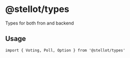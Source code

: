 # @stellot/types

Types for both fron and backend

## Usage

```
import { Voting, Poll, Option } from '@stellot/types'
```
